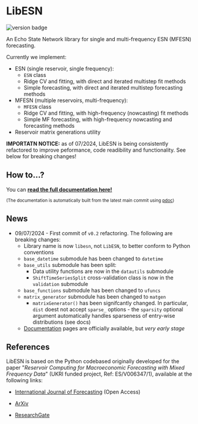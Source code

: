 # LibESN

![version badge](https://img.shields.io/badge/version-0.2-blue)

An Echo State Network library for single and multi-frequency ESN (MFESN) forecasting.

Currently we implement:

+ ESN (single reservoir, single frequency):
  + `ESN` class
  + Ridge CV and fitting, with direct and iterated multistep fit methods
  + Simple forecasting, with direct and iterated multistep forecasting methods
+ MFESN (multiple reservoirs, multi-frequency):
  + `MFESN` class
  + Ridge CV and fitting, with high-frequency (nowcasting) fit methods
  + Simple MF forecasting, with high-frequency nowcasting and forecasting methods
+ Reservoir matrix generations utility

**IMPORTATN NOTICE:** as of 07/2024, LibESN is being consistently refactored to improve peformance,
code readibility and functionality. See below for breaking changes!

## How to...?

You can **[read the full documentation here!](https://rceconmodelling.github.io/LibESN/)**

<sub>(The documentation is automatically built from the latest main commit using [pdoc](https://github.com/mitmproxy/pdoc))</sub>

## News

+ 09/07/2024 - First commit of `v0.2` refactoring. The following are breaking changes:
  + Library name is now `libesn`, not `LibESN`, to better conform to Python conventions
  + `base_datetime` submodule has been changed to `datetime`
  + `base_utils` submodule has been split:
    + Data utility functions are now in the `datautils` submodule
    + `ShiftTimeSeriesSplit` cross-validation class is now in the `validation` submodule
  + `base_functions` submodule has been changed to `ufuncs`
  + `matrix_generator` submodule has been changed to `matgen`
    + `matrixGenerator()` has been signifcantly changed. In particular, `dist`
        doest not accept `sparse_` options - the `sparsity` optional argument
        automatically handles sparseness of entry-wise distributions (see docs)
  + [Documentation](https://rceconmodelling.github.io/LibESN/) pages are officially available, but *very early stage*

## References

LibESN is based on the Python codebased originally developed for the paper "*Reservoir Computing for Macroeconomic Forecasting with Mixed Frequency Data*" (UKRI funded project, Ref: ES/V006347/1), available at the following links:

+ [International Journal of Forecasting](https://doi.org/10.1016/j.ijforecast.2023.10.009) (Open Access)

+ [ArXiv](https://arxiv.org/abs/2211.00363)

+ [ResearchGate](https://www.researchgate.net/publication/364957371_Reservoir_Computing_for_Macroeconomic_Forecasting_with_Mixed_Frequency_Data)
